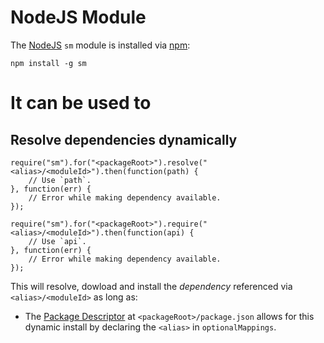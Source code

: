 NodeJS Module
=============

The [NodeJS](http://nodejs.org/) `sm` module is installed via [npm](http://npmjs.org):

	npm install -g sm


It can be used to
=================

Resolve dependencies dynamically
--------------------------------

	require("sm").for("<packageRoot>").resolve("<alias>/<moduleId>").then(function(path) {
		// Use `path`.
	}, function(err) {
		// Error while making dependency available.
	});

	require("sm").for("<packageRoot>").require("<alias>/<moduleId>").then(function(api) {
		// Use `api`.
	}, function(err) {
		// Error while making dependency available.
	});

This will resolve, dowload and install the *dependency* referenced via `<alias>/<moduleId>` as long as:

  * The [Package Descriptor](./PackageDescriptor.md) at `<packageRoot>/package.json` allows for this dynamic install
    by declaring the `<alias>` in `optionalMappings`.
